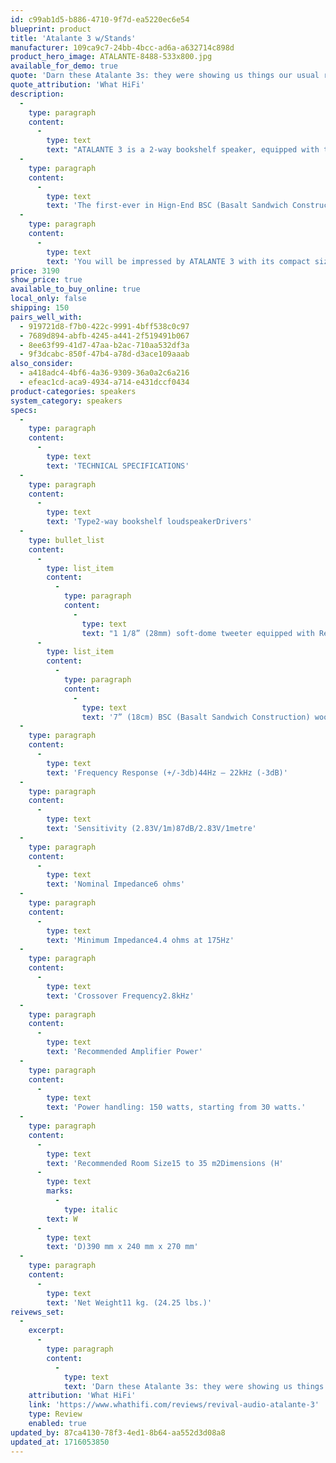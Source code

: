 ```yaml
---
id: c99ab1d5-b886-4710-9f7d-ea5220ec6e54
blueprint: product
title: 'Atalante 3 w/Stands'
manufacturer: 109ca9c7-24bb-4bcc-ad6a-a632714c898d
product_hero_image: ATALANTE-8488-533x800.jpg
available_for_demo: true
quote: 'Darn these Atalante 3s: they were showing us things our usual reference speakers don’t do.'
quote_attribution: 'What HiFi'
description:
  -
    type: paragraph
    content:
      -
        type: text
        text: "ATALANTE 3 is a 2-way bookshelf speaker, equipped with the 28mm soft-dome tweeter and its built-in ARID (Anti Reflection Inner Dome) patented technology along with specialized back-chamber design, it can absorb\_ over 95% resonance."
  -
    type: paragraph
    content:
      -
        type: text
        text: 'The first-ever in Hign-End BSC (Basalt Sandwich Construction) 7” woofer is the best balance found between rigidity and light-weight, with its great damping construction providing fast and smooth responses with tight bass dynamics.'
  -
    type: paragraph
    content:
      -
        type: text
        text: 'You will be impressed by ATALANTE 3 with its compact size but exceptional BIG sound!'
price: 3190
show_price: true
available_to_buy_online: true
local_only: false
shipping: 150
pairs_well_with:
  - 919721d8-f7b0-422c-9991-4bff538c0c97
  - 7689d894-abfb-4245-a441-2f519491b067
  - 8ee63f99-41d7-47aa-b2ac-710aa532df3a
  - 9f3dcabc-850f-47b4-a78d-d3ace109aaab
also_consider:
  - a418adc4-4bf6-4a36-9309-36a0a2c6a216
  - efeac1cd-aca9-4934-a714-e431dccf0434
product-categories: speakers
system_category: speakers
specs:
  -
    type: paragraph
    content:
      -
        type: text
        text: 'TECHNICAL SPECIFICATIONS'
  -
    type: paragraph
    content:
      -
        type: text
        text: 'Type2-way bookshelf loudspeakerDrivers'
  -
    type: bullet_list
    content:
      -
        type: list_item
        content:
          -
            type: paragraph
            content:
              -
                type: text
                text: "1 1/8” (28mm) soft-dome tweeter equipped with Revival Audio ARID (Anti Reflection Inner Dome) patent technology with a large back chamber with low resonance frequency of 520Hz\_"
      -
        type: list_item
        content:
          -
            type: paragraph
            content:
              -
                type: text
                text: '7” (18cm) BSC (Basalt Sandwich Construction) woofer'
  -
    type: paragraph
    content:
      -
        type: text
        text: 'Frequency Response (+/-3db)44Hz – 22kHz (-3dB)'
  -
    type: paragraph
    content:
      -
        type: text
        text: 'Sensitivity (2.83V/1m)87dB/2.83V/1metre'
  -
    type: paragraph
    content:
      -
        type: text
        text: 'Nominal Impedance6 ohms'
  -
    type: paragraph
    content:
      -
        type: text
        text: 'Minimum Impedance4.4 ohms at 175Hz'
  -
    type: paragraph
    content:
      -
        type: text
        text: 'Crossover Frequency2.8kHz'
  -
    type: paragraph
    content:
      -
        type: text
        text: 'Recommended Amplifier Power'
  -
    type: paragraph
    content:
      -
        type: text
        text: 'Power handling: 150 watts, starting from 30 watts.'
  -
    type: paragraph
    content:
      -
        type: text
        text: 'Recommended Room Size15 to 35 m2Dimensions (H'
      -
        type: text
        marks:
          -
            type: italic
        text: W
      -
        type: text
        text: 'D)390 mm x 240 mm x 270 mm'
  -
    type: paragraph
    content:
      -
        type: text
        text: 'Net Weight11 kg. (24.25 lbs.)'
reivews_set:
  -
    excerpt:
      -
        type: paragraph
        content:
          -
            type: text
            text: 'Darn these Atalante 3s: they were showing us things our usual reference speakers don’t do.'
    attribution: 'What HiFi'
    link: 'https://www.whathifi.com/reviews/revival-audio-atalante-3'
    type: Review
    enabled: true
updated_by: 87ca4130-78f3-4ed1-8b64-aa552d3d08a8
updated_at: 1716053850
---
```

